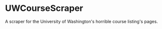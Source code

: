 UWCourseScraper
===============

A scraper for the University of Washington's horrible course listing's pages.

